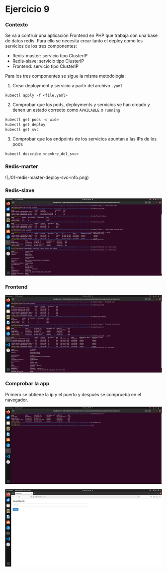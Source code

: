 # Ejercicio 9

### Contexto

Se va a contruir una aplicación Frontend en PHP que trabaja con una base de datos redis. Para ello se necesita crear tanto el deploy como los servicios de los tres componentes:
- Redis-master: servicio tipo ClusterIP
- Redis-slave: servicio tipo ClusterIP
- Frontend: servicio tipo ClusterIP

Para los tres componentes se sigue la misma metodología:

1. Crear deployment y servicio a partir del archivo ``.yaml``

```
kubectl apply -f <file.yaml>
```
2. Comprobar que los pods, deployments y servicios se han creado y tienen un estado correcto como ``AVAILABLE`` o ``running``

```
kubectl get pods -o wide
kubectl get deploy
kubectl get svc
```
3. Comprobar que los endpoints de los servicios apuntan a las IPs de los pods

```
kubectl describe <nombre_del_svc>
```

### Redis-marter
!(./01-redis-master-deploy-svc-info.png)

### Redis-slave

![](./02-redis-slave-deploy-svc-info.png)

### Frontend

![](./03-front-deploy-svc.png)

### Comprobar la app

Primero se obtiene la ip y el puerto y después se comprueba en el navegador.

![](./04-know-ip-port.png)

![](./05-it-works.png)






